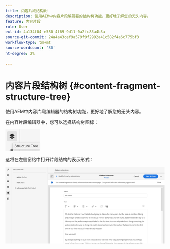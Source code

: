 ```yaml
---
title: 内容片段结构树
description: 使用AEM中内容片段编辑器的结构树功能，更好地了解您的无头内容。
feature: 内容片段
role: User
exl-id: 4a134f04-e580-4f69-9d11-0a2fc83a4b3a
source-git-commit: 24a4a43cef9a579f9f2992a41c582f4a6c775bf3
workflow-type: tm+mt
source-wordcount: '80'
ht-degree: 2%

---
```


# 内容片段结构树 {#content-fragment-structure-tree}

使用AEM中内容片段编辑器的结构树功能，更好地了解您的无头内容。

在内容片段编辑器中，您可以选择结构树图标：

![内容片段结构树](assets/cfm-structuretree-01.png)

这将在左侧窗格中打开片段结构的表示形式：

![内容片段结构树](assets/cfm-structuretree-02.png)

